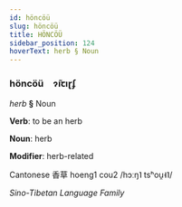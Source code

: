 ```yaml
---
id: höncöü
slug: höncöü
title: HÖNCÖÜ
sidebar_position: 124
hoverText: herb § Noun
---
```


### höncöü&emsp;<span kind="abugida">ɂ̃ıꞇıɽʄ</span>

*herb* **§** Noun

**Verb**: to be an herb

**Noun**: herb

**Modifier**: herb-related

Cantonese 香草 hoeng1 cou2 /hɔːŋ˥ tsʰou̯˧˥/

*Sino-Tibetan Language Family*